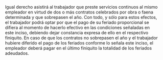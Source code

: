 Igual derecho asistirá al trabajador que preste servicios continuos al mismo empleador en virtud de dos o más contratos celebrados por obra o faena determinada y que sobrepasen el año. Con todo, y sólo para estos efectos, el trabajador podrá optar por que el pago de su feriado proporcional se difiera al momento de hacerlo efectivo en las condiciones señaladas en este inciso, debiendo dejar constancia expresa de ello en el respectivo finiquito. En caso de que los contratos no sobrepasen el año y el trabajador hubiere diferido el pago de los feriados conforme lo señala este inciso, el empleador deberá pagar en el último finiquito la totalidad de los feriados adeudados.  